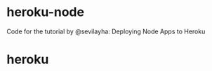 heroku-node
===========

Code for the tutorial by @sevilayha: Deploying Node Apps to Heroku
# heroku
